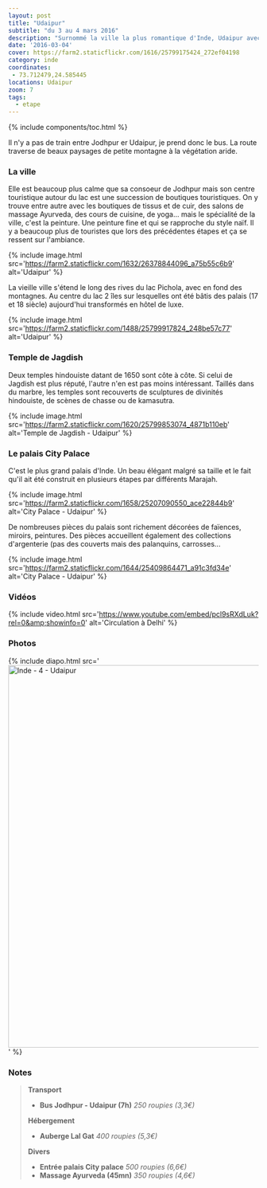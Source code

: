 ```yaml
---
layout: post
title: "Udaipur"
subtitle: "du 3 au 4 mars 2016"
description: "Surnommé la ville la plus romantique d'Inde, Udaipur avec son lac et ses palais a de quoi séduire."
date: '2016-03-04'
cover: https://farm2.staticflickr.com/1616/25799175424_272ef04198
category: inde
coordinates:
 - 73.712479,24.585445
locations: Udaipur
zoom: 7
tags:
  - etape
---
```


{% include components/toc.html %}

Il n'y a pas de train entre Jodhpur er Udaipur, je prend donc le bus. La route traverse de beaux paysages de petite montagne à la végétation aride.

### La ville

Elle est beaucoup plus calme que sa consoeur de Jodhpur mais son centre touristique autour du lac est une succession de boutiques touristiques. On y trouve entre autre avec les boutiques de tissus et de cuir, des salons de massage Ayurveda, des cours de cuisine, de yoga... mais le spécialité de la ville, c'est la peinture. Une peinture fine et qui se rapproche du style naïf. Il y a beaucoup plus de touristes que lors des précédentes étapes et ça se ressent sur l'ambiance.

{% include image.html
  src='https://farm2.staticflickr.com/1632/26378844096_a75b55c6b9'
  alt='Udaipur'
%}


La vieille ville s'étend le long des rives du lac Pichola, avec en fond des montagnes. Au centre du lac 2 îles sur lesquelles ont été bâtis des palais (17 et 18 siècle) aujourd'hui transformés en hôtel de luxe.

{% include image.html
  src='https://farm2.staticflickr.com/1488/25799917824_248be57c77'
  alt='Udaipur'
%}


### Temple de Jagdish

Deux temples hindouiste datant de 1650 sont côte à côte. Si celui de Jagdish est plus réputé, l'autre n'en est pas moins intéressant. Taillés dans du marbre, les temples sont recouverts de sculptures de divinités hindouiste, de scènes de chasse ou de kamasutra.

{% include image.html
  src='https://farm2.staticflickr.com/1620/25799853074_4871b110eb'
  alt='Temple de Jagdish - Udaipur'
%}

### Le palais City Palace

C'est le plus grand palais d'Inde. Un beau élégant malgré sa taille et le fait qu'il ait été construit en plusieurs étapes par différents Marajah.

{% include image.html
  src='https://farm2.staticflickr.com/1658/25207090550_ace22844b9'
  alt='City Palace - Udaipur'
%}

De nombreuses pièces du palais sont richement décorées de faïences, miroirs, peintures. Des pièces accueillent également des collections d'argenterie  (pas des couverts mais des palanquins, carrosses...

{% include image.html
  src='https://farm2.staticflickr.com/1644/25409864471_a91c3fd34e'
  alt='City Palace - Udaipur'
%}

### Vidéos

{% include video.html
  src='https://www.youtube.com/embed/pcl9sRXdLuk?rel=0&amp;showinfo=0'
  alt='Circulation à Delhi'
%}

### Photos

{% include diapo.html
  src='<a data-flickr-embed="true"  href="https://www.flickr.com/photos/planitude/albums/72157664746690869" title="Inde - 4 - Udaipur"><img src="https://farm2.staticflickr.com/1689/25502601565_89e033bb37_b.jpg" width="1024" height="768" alt="Inde - 4 - Udaipur"></a><script async src="//embedr.flickr.com/assets/client-code.js" charset="utf-8"></script>'
%}


### Notes

>**Transport**
>
>- **Bus Jodhpur - Udaipur (7h)** *250 roupies (3,3€)*
>
>**Hébergement**
>
>- **Auberge Lal Gat** *400 roupies (5,3€)*
>
>**Divers**
>
>- **Entrée palais City palace** *500 roupies (6,6€)*
>- **Massage Ayurveda (45mn)** *350 roupies (4,6€)*
